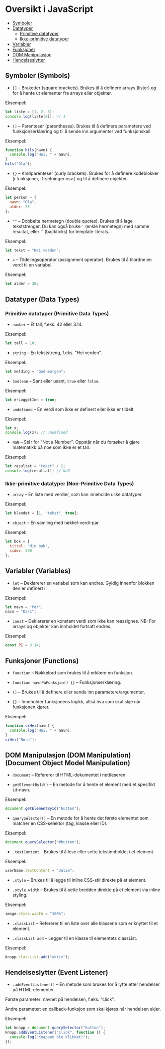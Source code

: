 # Oversikt i JavaScript
- [Symboler](#Symboler)
- [Datatyper](#Datatyper)
  - [Primitive datatyper](#Primitive-datatyer)
  - [Ikke-primitive datatyper](#Ikke-primitive-datatyer)
- [Variabler](#Variabler)
- [Funksjoner](#Funksjoner)
- [DOM Manipulasjon](#DOM-Manipulasjon)
- [Hendelseslytter](#Hendelseslytter)

## Symboler (Symbols)

- `[]` – Braketter (square brackets). Brukes til å definere arrays (lister) og for å hente ut elementer fra arrays eller objekter.

Eksempel:
```javascript
let liste = [1, 2, 3];
console.log(liste[0]); // 1
```

- `()` – Parenteser (parentheses). Brukes til å definere parametere ved funksjonserklæring og til å sende inn argumenter ved funksjonskall.

Eksempel:
```javascript
function hils(navn) {
  console.log("Hei, " + navn);
}
hils("Ola");
```

- `{}` – Krøllparenteser (curly brackets). Brukes for å definere kodeblokker (i funksjoner, if-setninger osv.) og til å definere objekter.

Eksempel:
```javascript
let person = {
  navn: "Ola",
  alder: 25
};
```

- `""` – Dobbelte hermetegn (double quotes). Brukes til å lage tekststrenger. Du kan også bruke `'` (enkle hermetegn) med samme resultat, eller `` (backticks) for template literals.

Eksempel:
```javascript
let tekst = "Hei verden";
```

- `=` – Tildelingsoperator (assignment operator). Brukes til å tilordne en verdi til en variabel.

Eksempel:
```javascript
let alder = 30;
```

## Datatyper (Data Types)

### Primitive datatyper (Primitive Data Types)

- `number` – Et tall, f.eks. 42 eller 3.14.

Eksempel:
```javascript
let tall = 10;
```

- `string` – En tekststreng, f.eks. "Hei verden".

Eksempel:
```javascript
let melding = "God morgen";
```

- `boolean` – Sant eller usant, `true` eller `false`.

Eksempel:
```javascript
let erLoggetInn = true;
```

- `undefined` – En verdi som ikke er definert eller ikke er tildelt.

Eksempel:
```javascript
let x;
console.log(x); // undefined
```

- `NaN` – Står for "Not a Number". Oppstår når du forsøker å gjøre matematikk på noe som ikke er et tall.

Eksempel:
```javascript
let resultat = "tekst" / 2;
console.log(resultat); // NaN
```

### Ikke-primitive datatyper (Non-Primitive Data Types)

- `array` – En liste med verdier, som kan inneholde ulike datatyper.

Eksempel:
```javascript
let blandet = [1, "tekst", true];
```

- `object` – En samling med nøkkel-verdi-par.

Eksempel:
```javascript
let bok = {
  tittel: "Min bok",
  sider: 200
};
```

## Variabler (Variables)

- `let` – Deklarerer en variabel som kan endres. Gyldig innenfor blokken den er definert i.

Eksempel:
```javascript
let navn = "Per";
navn = "Kari";
```

- `const` – Deklarerer en konstant verdi som ikke kan reassignes. NB: For arrays og objekter kan innholdet fortsatt endres.

Eksempel:
```javascript
const PI = 3.14;
```

## Funksjoner (Functions)

- `function` – Nøkkelord som brukes til å erklære en funksjon.

- `function navnPaFunksjon() {}` – Funksjonserklæring.

- `()` – Brukes til å definere eller sende inn parametere/argumenter.

- `{}` – Inneholder funksjonens logikk, altså hva som skal skje når funksjonen kjører.

Eksempel:
```javascript
function siHei(navn) {
  console.log("Hei, " + navn);
}
siHei("Nora");
```

## DOM Manipulasjon (DOM Manipulation) (Document Object Model Manipulation)

- `document` – Refererer til HTML-dokumentet i nettleseren.

- `getElementById()` – En metode for å hente et element med et spesifikt `id`-navn.

Eksempel:
```javascript
document.getElementById("button");
```

- `querySelector()` – En metode for å hente det første elementet som matcher en CSS-selektor (tag, klasse eller ID).

Eksempel:
```javascript
document.querySelector("#button");
```

- `.textContent` – Brukes til å lese eller sette tekstinnholdet i et element.

Eksempel:
```javascript
userName.textContent = "Julie";
```

- `.style` – Brukes til å legge til inline CSS-stil direkte på et element.

- `.style.width` – Brukes til å sette bredden direkte på et element via inline styling.

Eksempel:
```javascript
image.style.width = "100%";
```

- `.classList` – Refererer til en liste over alle klassene som er knyttet til et element.

- `.classList.add` – Legger til en klasse til elementets classList.

Eksempel:
```javascript
knapp.classList.add("aktiv");
```

## Hendelseslytter (Event Listener)

- `.addEventListener()` – En metode som brukes for å lytte etter hendelser på HTML-elementer.

Første parameter: navnet på hendelsen, f.eks. "click".

Andre parameter: en callback-funksjon som skal kjøres når hendelsen skjer.

Eksempel:
```javascript
let knapp = document.querySelector("button");
knapp.addEventListener("click", function () {
  console.log("Knappen ble klikket!");
});
```

